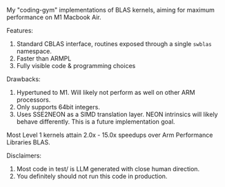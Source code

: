 My "coding-gym" implementations of BLAS kernels, aiming for maximum performance on M1 Macbook Air. 

Features:
1. Standard CBLAS interface, routines exposed through a single `swblas` namespace.
2. Faster than ARMPL
3. Fully visible code & programming choices

Drawbacks:
1. Hypertuned to M1. Will likely not perform as well on other ARM processors.
2. Only supports 64bit integers.
3. Uses SSE2NEON as a SIMD translation layer. NEON intrinsics will likely behave differently. This is a future implementation goal.

Most Level 1 kernels attain 2.0x - 15.0x speedups over Arm Performance Libraries BLAS.

Disclaimers:
1. Most code in test/ is LLM generated with close human direction.
2. You definitely should not run this code in production.
